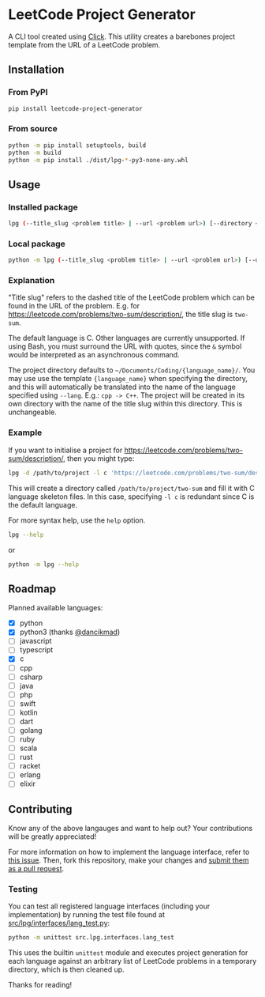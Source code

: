 # LeetCode Project Generator

A CLI tool created using [Click](https://click.palletsprojects.com/en/8.1.x/).
This utility creates a barebones project template from the URL of a LeetCode problem.

## Installation

### From PyPI

```sh
pip install leetcode-project-generator
```

### From source

```sh
python -m pip install setuptools, build
python -m build
python -m pip install ./dist/lpg-*-py3-none-any.whl
```

## Usage

### Installed package

```sh
lpg (--title_slug <problem title> | --url <problem url>) [--directory <project directory>] [--lang <language>] [--force] [--git-init] [--git-commit] [--git-commit-message <message>]
```

### Local package

```sh
python -m lpg (--title_slug <problem title> | --url <problem url>) [--directory <project directory>] [--lang <language>] [--force] [--git-init] [--git-commit] [--git-commit-message <message>]
```

### Explanation

"Title slug" refers to the dashed title of the LeetCode problem which can be found in the URL of the problem.
E.g. for <https://leetcode.com/problems/two-sum/description/>, the title slug is `two-sum`.

The default language is C. Other languages are currently unsupported.
If using Bash, you must surround the URL with quotes, since the `&` symbol would be interpreted as an asynchronous command.

The project directory defaults to `~/Documents/Coding/{language_name}/`. You may use use the template `{language_name}` when specifying the directory, and this will automatically be translated into the name of the language specified using `--lang`. E.g.: `cpp -> C++`.
The project will be created in its own directory with the name of the title slug within this directory. This is unchangeable.

### Example

If you want to initialise a project for <https://leetcode.com/problems/two-sum/description/>, then you might type:

```sh
lpg -d /path/to/project -l c 'https://leetcode.com/problems/two-sum/description/'
```

This will create a directory called `/path/to/project/two-sum` and fill it with C language skeleton files. In this case, specifying `-l c` is redundant since C is the default language.

For more syntax help, use the `help` option.

```sh
lpg --help
```

or

```sh
python -m lpg --help
```

## Roadmap

Planned available languages:

- [x] python
- [x] python3 (thanks [@dancikmad](https://github.com/dancikmad))
- [ ] javascript
- [ ] typescript
- [x] c
- [ ] cpp
- [ ] csharp
- [ ] java
- [ ] php
- [ ] swift
- [ ] kotlin
- [ ] dart
- [ ] golang
- [ ] ruby
- [ ] scala
- [ ] rust
- [ ] racket
- [ ] erlang
- [ ] elixir

## Contributing

Know any of the above langauges and want to help out? Your contributions will be greatly appreciated!

For more information on how to implement the language interface, refer to [this issue](https://github.com/kguzek/leetcode-project-generator/issues/1).
Then, fork this repository, make your changes and [submit them as a pull request](https://github.com/kguzek/leetcode-project-generator/compare).

### Testing

You can test all registered language interfaces (including your implementation) by running the test file found at [src/lpg/interfaces/lang_test.py](src/lpg/interfaces/lang_test.py):

```sh
python -m unittest src.lpg.interfaces.lang_test
```

This uses the builtin `unittest` module and executes project generation for each language against an arbitrary list of LeetCode problems in a temporary directory, which is then cleaned up.

Thanks for reading!

